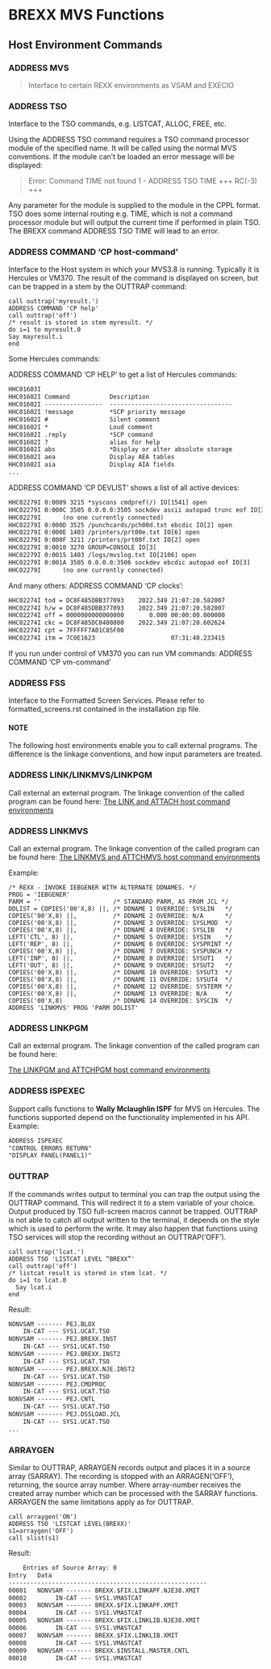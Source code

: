 # BREXX MVS Functions

## Host Environment Commands

### ADDRESS MVS

> Interface to certain REXX environments as VSAM and EXECIO

### ADDRESS TSO

Interface to the TSO commands, e.g. LISTCAT, ALLOC, FREE, etc.

Using the ADDRESS TSO command requires a TSO command processor module of the
specified name. It will be called using the normal MVS conventions. If the
module can’t be loaded an error message will be displayed:

> Error: Command TIME not found
> 1 - ADDRESS TSO TIME
> +++ RC(-3) +++

Any parameter for the module is supplied to the module in the CPPL format.
TSO does some internal routing e.g. TIME, which is not a command processor
module but will output the current time if performed in plain TSO. The
BREXX command ADDRESS TSO TIME will lead to an error.

### ADDRESS COMMAND ‘CP host-command’

Interface to the Host system in which your MVS3.8 is running. Typically
it is Hercules or VM370. The result of the command is displayed on
screen, but can be trapped in a stem by the OUTTRAP command:

```rexx
call outtrap('myresult.')
ADDRESS COMMAND 'CP help'
call outtrap('off')
/* result is stored in stem myresult. */
do i=1 to myresult.0
Say mayresult.i
end
```

Some Hercules commands:

ADDRESS COMMAND ‘CP HELP’ to get a list of Hercules commands:

```default
HHC01603I
HHC01602I Command           Description
HHC01602I ----------------  ----------------------------------
HHC01602I !message          *SCP priority message
HHC01602I #                 Silent comment
HHC01602I *                 Loud comment
HHC01602I .reply            *SCP command
HHC01602I ?                 alias for help
HHC01602I abs               *Display or alter absolute storage
HHC01602I aea               Display AEA tables
HHC01602I aia               Display AIA fields
...
```

ADDRESS COMMAND ‘CP DEVLIST’ shows a list of all active devices:

```default
HHC02279I 0:0009 3215 *syscons cmdpref(/) IO[1541] open
HHC02279I 0:000C 3505 0.0.0.0:3505 sockdev ascii autopad trunc eof IO[3]
HHC02279I      (no one currently connected)
HHC02279I 0:000D 3525 /punchcards/pch00d.txt ebcdic IO[2] open
HHC02279I 0:000E 1403 /printers/prt00e.txt IO[6] open
HHC02279I 0:000F 3211 /printers/prt00f.txt IO[2] open
HHC02279I 0:0010 3270 GROUP=CONSOLE IO[3]
HHC02279I 0:0015 1403 /logs/mvslog.txt IO[2106] open
HHC02279I 0:001A 3505 0.0.0.0:3506 sockdev ebcdic autopad eof IO[3]
HHC02279I      (no one currently connected)
```

And many others: ADDRESS COMMAND ‘CP clocks’:

```default
HHC02274I tod = DC8F485DBB377093    2022.349 21:07:20.582007
HHC02274I h/w = DC8F485DBB377093    2022.349 21:07:20.582007
HHC02274I off = 0000000000000000       0.000 00:00:00.000000
HHC02274I ckc = DC8F485DC0400000    2022.349 21:07:20.602624
HHC02274I cpt = 7FFFFF7A01C85F00
HHC02274I itm = 7C0E1623                     07:31:40.233415
```

If you run under control of VM370 you can run VM commands:
ADDRESS COMMAND ‘CP vm-command’

### ADDRESS FSS

Interface to the Formatted Screen Services. Please refer to formatted_screens.rst
contained in the installation zip file.

#### NOTE
The following host environments enable you to call external programs.
The difference is the linkage conventions, and how input parameters
are treated.

### ADDRESS LINK/LINKMVS/LINKPGM

Call external an external program. The linkage convention of the called program can be found here:
[The LINK and ATTACH host command environments](https://www.ibm.com/support/knowledgecenter/SSLTBW_2.3.0/com.ibm.zos.v2r3.ikja300/ikja30030.htm)

### ADDRESS LINKMVS

Call an external program. The linkage convention of the called program can be found here:
[The LINKMVS and ATTCHMVS host command environments](https://www.ibm.com/support/knowledgecenter/SSLTBW_2.3.0/com.ibm.zos.v2r3.ikja300/ikja30031.htm)

Example:

```rexx
/* REXX - INVOKE IEBGENER WITH ALTERNATE DDNAMES. */
PROG = 'IEBGENER'
PARM = ''                    /* STANDARD PARM, AS FROM JCL */
DDLIST = COPIES('00'X,8) ||, /* DDNAME 1 OVERRIDE: SYSLIN   */
COPIES('00'X,8) ||,          /* DDNAME 2 OVERRIDE: N/A      */
COPIES('00'X,8) ||,          /* DDNAME 3 OVERRIDE: SYSLMOD  */
COPIES('00'X,8) ||,          /* DDNAME 4 OVERRIDE: SYSLIB   */
LEFT('CTL', 8) ||,           /* DDNAME 5 OVERRIDE: SYSIN    */
LEFT('REP', 8) ||,           /* DDNAME 6 OVERRIDE: SYSPRINT */
COPIES('00'X,8) ||,          /* DDNAME 7 OVERRIDE: SYSPUNCH */
LEFT('INP', 8) ||,           /* DDNAME 8 OVERRIDE: SYSUT1   */
LEFT('OUT', 8) ||,           /* DDNAME 9 OVERRIDE: SYSUT2   */
COPIES('00'X,8) ||,          /* DDNAME 10 OVERRIDE: SYSUT3  */
COPIES('00'X,8) ||,          /* DDNAME 11 OVERRIDE: SYSUT4  */
COPIES('00'X,8) ||,          /* DDNAME 12 OVERRIDE: SYSTERM */
COPIES('00'X,8) ||,          /* DDNAME 13 OVERRIDE: N/A     */
COPIES('00'X,8)              /* DDNAME 14 OVERRIDE: SYSCIN  */
ADDRESS 'LINKMVS' PROG 'PARM DDLIST'
```

### ADDRESS LINKPGM

Call an external program. The linkage convention of the called program can be found here:

[The LINKPGM and ATTCHPGM host command environments](https://www.ibm.com/support/knowledgecenter/SSLTBW_2.3.0/com.ibm.zos.v2r3.ikja300/ikja30034.htm)

### ADDRESS ISPEXEC

Support calls functions to **Wally Mclaughlin ISPF** for MVS on
Hercules. The functions supported depend on the functionality
implemented in his API. Example:

```default
ADDRESS ISPEXEC
"CONTROL ERRORS RETURN"
"DISPLAY PANEL(PANEL1)"
```

### OUTTRAP

If the commands writes output to terminal you can trap the output using
the OUTTRAP command. This will redirect it to a stem variable of your
choice. Output produced by TSO full-screen macros cannot be trapped. OUTTRAP
is not able to catch all output written to the terminal, it depends on the
style which is used to perform the write. It may also happen that functions
using TSO services will stop the recording without an OUTTRAP(‘OFF’).

```rexx
call outtrap('lcat.')
ADDRESS TSO 'LISTCAT LEVEL “BREXX”'
call outtrap('off')
/* listcat result is stored in stem lcat. */
do i=1 to lcat.0
  Say lcat.i
end
```

Result:

```default
NONVSAM ------- PEJ.BLOX
    IN-CAT --- SYS1.UCAT.TSO
NONVSAM ------- PEJ.BREXX.INST
    IN-CAT --- SYS1.UCAT.TSO
NONVSAM ------- PEJ.BREXX.INST2
    IN-CAT --- SYS1.UCAT.TSO
NONVSAM ------- PEJ.BREXX.NJE.INST2
    IN-CAT --- SYS1.UCAT.TSO
NONVSAM ------- PEJ.CMDPROC
    IN-CAT --- SYS1.UCAT.TSO
NONVSAM ------- PEJ.CNTL
    IN-CAT --- SYS1.UCAT.TSO
NONVSAM ------- PEJ.DSSLOAD.JCL
    IN-CAT --- SYS1.UCAT.TSO
...
```

### ARRAYGEN

Similar to OUTTRAP, ARRAYGEN records output and places it in a source
array (SARRAY).  The recording is stopped with an ARRAGEN(‘OFF’), returning,
the source array number. Where array-number receives the created array number
which can be processed with the SARRAY functions. ARRAYGEN the same
limitations apply as for OUTTRAP.

```rexx
call arraygen('ON')
ADDRESS TSO 'LISTCAT LEVEL(BREXX)'
s1=arraygen('OFF')
call slist(s1)
```

Result:

```default
    Entries of Source Array: 0
Entry   Data
-------------------------------------------------------
00001   NONVSAM ------- BREXX.$FIX.LINKAPF.NJE38.XMIT
00002        IN-CAT --- SYS1.VMASTCAT
00003   NONVSAM ------- BREXX.$FIX.LINKAPF.XMIT
00004        IN-CAT --- SYS1.VMASTCAT
00005   NONVSAM ------- BREXX.$FIX.LINKLIB.NJE38.XMIT
00006        IN-CAT --- SYS1.VMASTCAT
00007   NONVSAM ------- BREXX.$FIX.LINKLIB.XMIT
00008        IN-CAT --- SYS1.VMASTCAT
00009   NONVSAM ------- BREXX.$INSTALL.MASTER.CNTL
00010        IN-CAT --- SYS1.VMASTCAT
```
